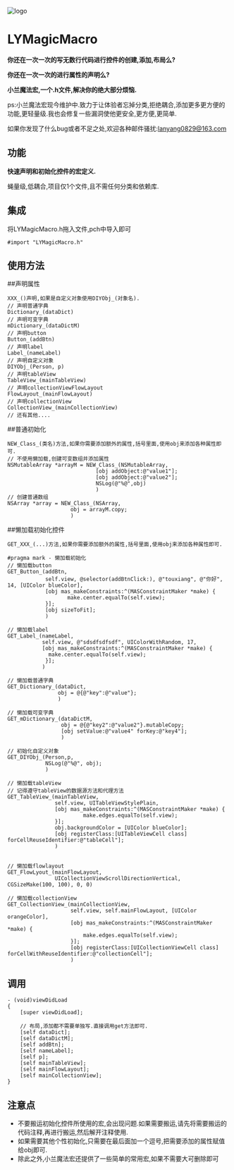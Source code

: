 ![logo](https://github.com/mogulanyang/LYMagicMacro/blob/master/sucai/magic.png)
# LYMagicMacro

**你还在一次一次的写无数行代码进行控件的创建,添加,布局么?**

**你还在一次一次的进行属性的声明么?**

**小兰魔法宏,一个.h文件,解决你的绝大部分烦恼.**

ps:小兰魔法宏现今维护中.致力于让体验者忘掉分类,拒绝耦合,添加更多更方便的功能,更轻量级.我也会修复一些漏洞使他更安全,更方便,更简单.

如果你发现了什么bug或者不足之处,欢迎各种邮件骚扰:lanyang0829@163.com
## 功能
**快速声明和初始化控件的宏定义.**  

蝇量级,低耦合,项目仅1个文件,且不需任何分类和依赖库.

## 集成
将LYMagicMacro.h拖入文件,pch中导入即可
```objc
#import "LYMagicMacro.h"
```

## 使用方法
##声明属性
```objc
XXX_()声明,如果是自定义对象使用DIYObj_(对象名).
// 声明普通字典
Dictionary_(dataDict)
// 声明可变字典
mDictionary_(dataDictM)
// 声明button
Button_(addBtn)
// 声明label
Label_(nameLabel)
// 声明自定义对象
DIYObj_(Person, p)
// 声明tableView
TableView_(mainTableView)
// 声明collectionViewFlowLayout
FlowLayout_(mainFlowLayout)
// 声明collectionView
CollectionView_(mainCollectionView)
// 还有其他....
```
##普通初始化
```objc
NEW_Class_(类名)方法,如果你需要添加额外的属性,括号里面,使用obj来添加各种属性即可.
// 不使用懒加载,创建可变数组并添加属性
NSMutableArray *arrayM = NEW_Class_(NSMutableArray,
                            [obj addObject:@"value1"];
                            [obj addObject:@"value2"];
                            NSLog(@"%@",obj)
                            )
// 创建普通数组
NSArray *array = NEW_Class_(NSArray,
                    obj = arrayM.copy;
                    )
```
##懒加载初始化控件
```objc
GET_XXX_(...)方法,如果你需要添加额外的属性,括号里面,使用obj来添加各种属性即可.

#pragma mark - 懒加载初始化
// 懒加载button
GET_Button_(addBtn,
            self.view, @selector(addBtnClick:), @"touxiang", @"你好", 14, [UIColor blueColor],
            [obj mas_makeConstraints:^(MASConstraintMaker *make) {
                   make.center.equalTo(self.view);
            }];
            [obj sizeToFit];
            )

// 懒加载label
GET_Label_(nameLabel,
           self.view, @"sdsdfsdfsdf", UIColorWithRandom, 17,
           [obj mas_makeConstraints:^(MASConstraintMaker *make) {
             make.center.equalTo(self.view);
            }];
           )

// 懒加载普通字典
GET_Dictionary_(dataDict,
                obj = @{@"key":@"value"};
                )

// 懒加载可变字典
GET_mDictionary_(dataDictM,
                 obj = @{@"key2":@"value2"}.mutableCopy;
                 [obj setValue:@"value4" forKey:@"key4"];
                 )

// 初始化自定义对象
GET_DIYObj_(Person,p,
            NSLog(@"%@", obj);
            )

// 懒加载tableView
// 记得遵守tableView的数据源方法和代理方法
GET_TableView_(mainTableView,
               self.view, UITableViewStylePlain,
               [obj mas_makeConstraints:^(MASConstraintMaker *make) {
                        make.edges.equalTo(self.view);
               }];
               obj.backgroundColor = [UIColor blueColor];
               [obj registerClass:[UITableViewCell class] forCellReuseIdentifier:@"tableCell"];
               )


// 懒加载flowlayout
GET_FlowLyout_(mainFlowLayout,
               UICollectionViewScrollDirectionVertical, CGSizeMake(100, 100), 0, 0)

// 懒加载collectionView
GET_CollectionView_(mainCollectionView,
                    self.view, self.mainFlowLayout, [UIColor orangeColor],
                    [obj mas_makeConstraints:^(MASConstraintMaker *make) {
                        make.edges.equalTo(self.view);
                    }];
                    [obj registerClass:[UICollectionViewCell class] forCellWithReuseIdentifier:@"collectionCell"];
                    )
```
## 调用
```objc
- (void)viewDidLoad
{
    [super viewDidLoad];
    
    // 布局,添加都不需要单独写.直接调用get方法即可.
    [self dataDict];
    [self dataDictM];
    [self addBtn];
    [self nameLabel];
    [self p];
    [self mainTableView];
    [self mainFlowLayout];
    [self mainCollectionView];
}
```
## 注意点
- 不要搬运初始化控件所使用的宏,会出现问题.如果需要搬运,请先将需要搬运的代码注释,再进行搬运,然后解开注释使用.
- 如果需要其他个性初始化,只需要在最后面加一个逗号,把需要添加的属性赋值给obj即可.
- 除此之外,小兰魔法宏还提供了一些简单的常用宏,如果不需要大可删除即可
